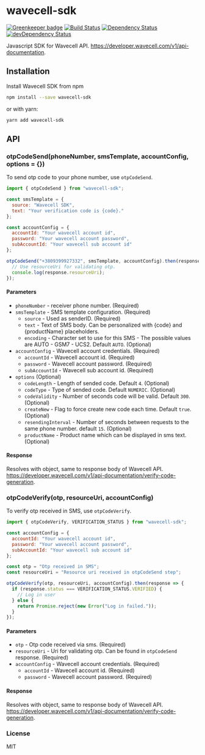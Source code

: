 # wavecell-sdk

[![Greenkeeper badge](https://badges.greenkeeper.io/andcards/wavecell-sdk.svg)](https://greenkeeper.io/)
[![Build Status](https://travis-ci.org/andcards/wavecell-sdk.svg?branch=master)](https://travis-ci.org/andcards/wavecell-sdk)
[![Dependency Status](https://david-dm.org/andcards/wavecell-sdk.svg)](https://david-dm.org/andcards/wavecell-sdk)
[![devDependency Status](https://david-dm.org/andcards/wavecell-sdk/dev-status.svg)](https://david-dm.org/andcards/wavecell-sdk#info=devDependencies)

Javascript SDK for Wavecell API.
https://developer.wavecell.com/v1/api-documentation.

## Installation

Install Wavecell SDK from npm

```sh
npm install --save wavecell-sdk
```

or with yarn:

```sh
yarn add wavecell-sdk
```

## API

### otpCodeSend(phoneNumber, smsTemplate, accountConfig, options = {})

To send otp code to your phone number, use `otpCodeSend`.

```javascript
import { otpCodeSend } from "wavecell-sdk";

const smsTemplate = {
  source: "Wavecell SDK",
  text: "Your verification code is {code}."
};

const accountConfig = {
  accountId: "Your wavecell account id",
  password: "Your wavecell account password",
  subAccountId: "Your wavecell sub account id"
};

otpCodeSend("+3809399927332", smsTemplate, accountConfig).then(response => {
  // Use resourceUri for validating otp.
  console.log(response.resourceUri);
});
```

#### Parameters

- `phoneNumber` - receiver phone number. (Required)
- `smsTemplate` - SMS template configuration. (Required)
  - `source` - Used as senderID. (Required)
  - `text` - Text of SMS body. Can be personalized with {code} and {productName}
    placeholders.
  - `encoding` - Character set to use for this SMS - The possible values are
    AUTO - GSM7 - UCS2. Default `AUTO`. (Optional)
- `accountConfig` - Wavecell account credentials. (Required)
  - `accountId` - Wavecell account id. (Required)
  - `password` - Wavecell account password. (Required)
  - `subAccountId` - Wavecell sub account id. (Required)
- `options` (Optional)
  - `codeLength` - Length of sended code. Default `4`. (Optional)
  - `codeType` - Type of sended code. Default `NUMERIC`. (Optional)
  - `codeValidity` - Number of seconds code will be valid. Default `300`.
    (Optional)
  - `createNew` - Flag to force create new code each time. Default `true`.
    (Optional)
  - `resendingInterval` - Number of seconds between requests to the same phone
    number. default `15`. (Optional)
  - `productName` - Product name which can be displayed in sms text. (Optional)

#### Response

Resolves with object, same to response body of Wavecell API.
https://developer.wavecell.com/v1/api-documentation/verify-code-generation.

### otpCodeVerify(otp, resourceUri, accountConfig)

To verify otp received in SMS, use `otpCodeVerify`.

```javascript
import { otpCodeVerify, VERIFICATION_STATUS } from "wavecell-sdk";

const accountConfig = {
  accountId: "Your wavecell account id",
  password: "Your wavecell account password",
  subAccountId: "Your wavecell sub account id"
};

const otp = "Otp received in SMS";
const resourceUri = "Resource uri received in otpCodeSend step";

otpCodeVerify(otp, resourceUri, accountConfig).then(response => {
  if (response.status === VERIFICATION_STATUS.VERIFIED) {
    // Log in user
  } else {
    return Promise.reject(new Error("Log in failed."));
  }
});
```

#### Parameters

- `otp` - Otp code received via sms. (Required)
- `resourceUri` - Uri for validating otp. Can be found in `otpCodeSend`
  response. (Required)
- `accountConfig` - Wavecell account credentials. (Required)
  - `accountId` - Wavecell account id. (Required)
  - `password` - Wavecell account password. (Required)

#### Response

Resolves with object, same to response body of Wavecell API.
https://developer.wavecell.com/v1/api-documentation/verify-code-generation.

### License

MIT
